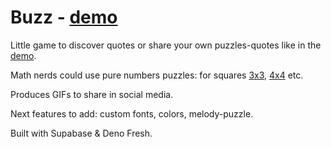 # Buzz - [demo](https://x.com/promptspage/status/1736385022708289684?s=20)
Little game to discover quotes or share your own puzzles-quotes like in the [demo](https://x.com/promptspage/status/1736385022708289684?s=20).

Math nerds could use pure numbers puzzles: for squares [3x3](https://buzz.deno.dev/random/3),  [4x4](https://buzz.deno.dev/random/4) etc.

Produces GIFs to share in social media.

Next features to add: custom fonts, colors, melody-puzzle.

Built with Supabase & Deno Fresh.